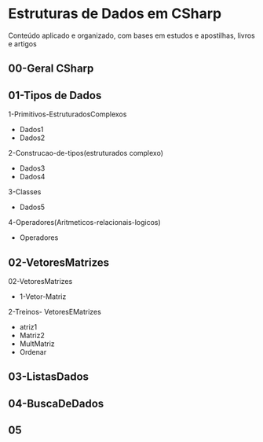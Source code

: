 # Estruturas de Dados em CSharp

Conteúdo aplicado e organizado, com bases em estudos e apostilhas, livros e artigos

## 00-Geral CSharp
## 01-Tipos de Dados

1-Primitivos-EstruturadosComplexos
- Dados1
- Dados2

2-Construcao-de-tipos(estruturados complexo)
- Dados3
- Dados4

3-Classes
- Dados5

4-Operadores(Aritmeticos-relacionais-logicos)
- Operadores

## 02-VetoresMatrizes

02-VetoresMatrizes
- 1-Vetor-Matriz

2-Treinos- VetoresEMatrizes
- atriz1
- Matriz2
- MultMatriz
- Ordenar
## 03-ListasDados
## 04-BuscaDeDados
## 05
